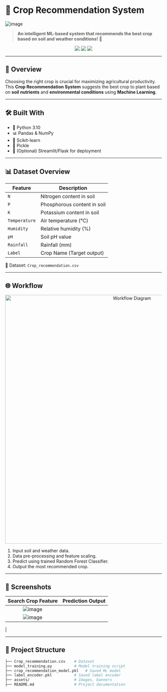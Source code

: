 # 🌾 Crop Recommendation System

![image](https://github.com/user-attachments/assets/d99745ff-1376-4c2c-98b6-87bb4ace2a45)



> **An intelligent ML-based system that recommends the best crop based on soil and weather conditions!** 🌱

<p align="center">
  <img src="https://img.shields.io/badge/Python-3.12-blue?style=for-the-badge&logo=python" />
  <img src="https://img.shields.io/badge/ML-Model-green?style=for-the-badge" />
  <img src="https://img.shields.io/badge/License-MIT-lightgrey?style=for-the-badge" />
</p>

---

## 🚀 Overview

Choosing the right crop is crucial for maximizing agricultural productivity.  
This **Crop Recommendation System** suggests the best crop to plant based on **soil nutrients** and **environmental conditions** using **Machine Learning**.

---

## 🛠️ Built With

- 🐍 Python 3.10
- 📊 Pandas & NumPy
- 🎯 Scikit-learn
- 🧃 Pickle
- 🎨 (Optional) Streamlit/Flask for deployment

---

## 📊 Dataset Overview

| Feature     | Description                           |
|-------------|---------------------------------------|
| `N`         | Nitrogen content in soil              |
| `P`         | Phosphorous content in soil           |
| `K`         | Potassium content in soil             |
| `Temperature` | Air temperature (°C)                |
| `Humidity`  | Relative humidity (%)                 |
| `pH`        | Soil pH value                         |
| `Rainfall`  | Rainfall (mm)                         |
| `Label`     | Crop Name (Target output)             |

📂 Dataset: `Crop_recommendation.csv`

---

## 🌐 Workflow

<p align="center">
  <img src="assets/workflow.png" alt="Workflow Diagram" width="800px">
</p>

1. Input soil and weather data.
2. Data pre-processing and feature scaling.
3. Predict using trained Random Forest Classifier.
4. Output the most recommended crop.

---

## 📸 Screenshots

| Search Crop Feature | Prediction Output |
|:-------------------:|:-----------------:|
| ![image](https://github.com/user-attachments/assets/431a7447-fddc-4f1e-81ba-78096a43f048)
 | ![image](https://github.com/user-attachments/assets/8c523fa8-c283-4d8c-8e7f-2ccb9232a14e)
 |

---

## 📂 Project Structure

```bash
├── Crop_recommendation.csv    # Dataset
├── model_training.py          # Model training script
├── crop_recommendation_model.pkl   # Saved ML model
├── label_encoder.pkl          # Saved label encoder
├── assets/                    # Images, banners
├── README.md                  # Project documentation
